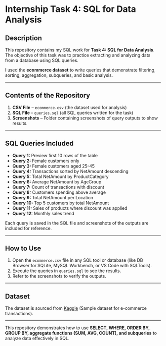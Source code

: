 # Internship Task 4: SQL for Data Analysis

## Description
This repository contains my SQL work for **Task 4: SQL for Data Analysis**. The objective of this task was to practice extracting and analyzing data from a database using SQL queries.  

I used the **ecommerce dataset** to write queries that demonstrate filtering, sorting, aggregation, subqueries, and basic analysis.

---

## Contents of the Repository
1. **CSV File** – `ecommerce.csv` (the dataset used for analysis)  
2. **SQL File** – `queries.sql` (all SQL queries written for the task)  
3. **Screenshots** – Folder containing screenshots of query outputs to show results.

---

## SQL Queries Included
- **Query 1:** Preview first 10 rows of the table  
- **Query 2:** Female customers only  
- **Query 3:** Female customers aged 25-45  
- **Query 4:** Transactions sorted by NetAmount descending  
- **Query 5:** Total NetAmount by ProductCategory  
- **Query 6:** Average NetAmount by AgeGroup  
- **Query 7:** Count of transactions with discount  
- **Query 8:** Customers spending above average  
- **Query 9:** Total NetAmount per Location  
- **Query 10:** Top 5 customers by total NetAmount  
- **Query 11:** Sales of products where discount was applied  
- **Query 12:** Monthly sales trend  

Each query is saved in the SQL file and screenshots of the outputs are included for reference.

---

## How to Use
1. Open the `ecommerce.csv` file in any SQL tool or database (like DB Browser for SQLite, MySQL Workbench, or VS Code with SQLTools).  
2. Execute the queries in `queries.sql` to see the results.  
3. Refer to the screenshots to verify the outputs.

---

## Dataset
The dataset is sourced from [Kaggle](https://www.kaggle.com/datasets) (Sample dataset for e-commerce transactions).  

---

This repository demonstrates how to use **SELECT, WHERE, ORDER BY, GROUP BY, aggregate functions (SUM, AVG, COUNT), and subqueries** to analyze data effectively in SQL.
